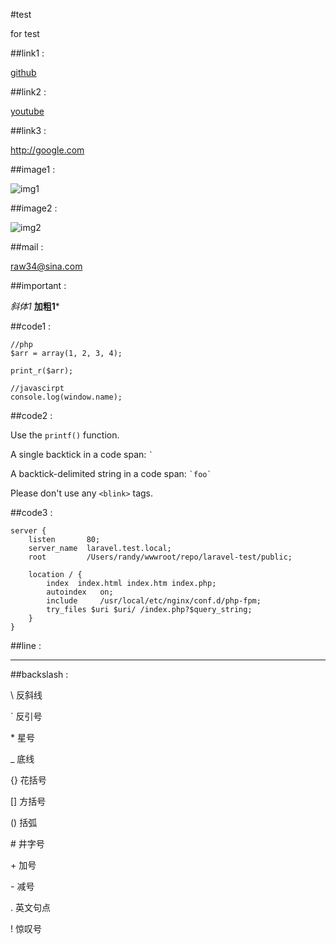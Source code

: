 #test

for test



##link1 :

 [github](https://github.com "github")

##link2 :

 [youtube][1]

##link3 : 

<http://google.com>

##image1 :

 ![img1](https://avatars1.githubusercontent.com/u/1996768?s=140 "i1")

##image2 :

 ![img2][2]

##mail : 

<raw34@sina.com>

##important : 

*斜体1* **加粗1***

##code1 : 

	//php
	$arr = array(1, 2, 3, 4);

	print_r($arr);

	//javascirpt
	console.log(window.name);

##code2 : 

Use the `printf()` function.

A single backtick in a code span: `` ` ``

A backtick-delimited string in a code span: `` `foo` ``

Please don't use any `<blink>` tags.

##code3 :
```
server {
    listen       80;
    server_name  laravel.test.local;
    root         /Users/randy/wwwroot/repo/laravel-test/public;

    location / {
        index  index.html index.htm index.php;
        autoindex   on;
        include     /usr/local/etc/nginx/conf.d/php-fpm;
        try_files $uri $uri/ /index.php?$query_string;
    }
}
```

##line :
 
---

##backslash : 

\\   反斜线

\`   反引号

\*   星号

\_   底线

\{\}  花括号

\[\]  方括号

\(\)  括弧

\#   井字号

\+   加号

\-   减号

\.   英文句点

\!   惊叹号


[1]: https://youtube.com "youtube"
[2]: http://ww4.sinaimg.cn/thumb150/63bfef8cjw1eh6g9i632yj203k02omwz.jpg "i2"
